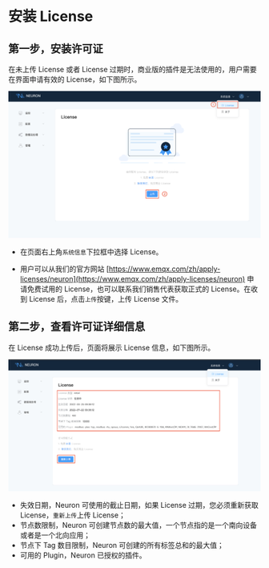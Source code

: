 # 安装 License

## 第一步，安装许可证

在未上传 License 或者 License 过期时，商业版的插件是无法使用的，用户需要在界面申请有效的 License，如下图所示。

![license-null](./assets/license-null.png)

* 在页面右上角`系统信息`下拉框中选择 License。

* 用户可以从我们的官方网站 [https://www.emqx.com/zh/apply-licenses/neuron](https://www.emqx.com/zh/apply-licenses/neuron) 申请免费试用的 License，也可以联系我们销售代表获取正式的 License。在收到 License 后，点击`上传`按键，上传 License 文件。

## 第二步，查看许可证详细信息

在 License 成功上传后，页面将展示 License 信息，如下图所示。

![license](./assets/license.png)

* 失效日期，Neuron 可使用的截止日期，如果 License 过期，您必须重新获取 License，`重新上传`上传 License；
* 节点数限制，Neuron 可创建节点数的最大值，一个节点指的是一个南向设备或者是一个北向应用；
* 节点下 Tag 数目限制，Neuron 可创建的所有标签总和的最大值；
* 可用的 Plugin，Neuron 已授权的插件。
